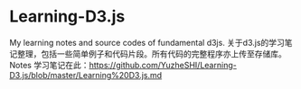 # Learning-D3.js
My learning notes and source codes of fundamental d3js.
关于d3.js的学习笔记整理，包括一些简单例子和代码片段。所有代码的完整程序亦上传至存储库。
Notes 学习笔记在此：https://github.com/YuzheSHI/Learning-D3.js/blob/master/Learning%20D3.js.md
